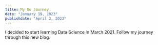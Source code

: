 ```yaml
---
title: My Go Journey
date: "January 19, 2023"
publishdate: "April 2, 2023"
---
```


I decided to start learning Data Science in March 2021. Follow my journey through this new blog.